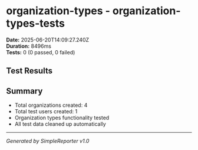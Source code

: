 # organization-types - organization-types-tests

**Date:** 2025-06-20T14:09:27.240Z  
**Duration:** 8496ms  
**Tests:** 0 (0 passed, 0 failed)

## Test Results



## Summary

- Total organizations created: 4
- Total test users created: 1
- Organization types functionality tested
- All test data cleaned up automatically

---
*Generated by SimpleReporter v1.0*
